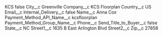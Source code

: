 <?xml version="1.0" encoding="UTF-8"?>
<CustomMetadata xmlns="http://soap.sforce.com/2006/04/metadata" xmlns:xsi="http://www.w3.org/2001/XMLSchema-instance" xmlns:xsd="http://www.w3.org/2001/XMLSchema">
    <label>KCS</label>
    <protected>false</protected>
    <values>
        <field>City__c</field>
        <value xsi:type="xsd:string">Greenville</value>
    </values>
    <values>
        <field>Company__c</field>
        <value xsi:type="xsd:string">KCS Floorplan</value>
    </values>
    <values>
        <field>Country__c</field>
        <value xsi:type="xsd:string">US</value>
    </values>
    <values>
        <field>Email__c</field>
        <value xsi:nil="true"/>
    </values>
    <values>
        <field>Internal_Delivery__c</field>
        <value xsi:type="xsd:boolean">false</value>
    </values>
    <values>
        <field>Name__c</field>
        <value xsi:type="xsd:string">Anna Cox</value>
    </values>
    <values>
        <field>Payment_Method_API_Name__c</field>
        <value xsi:type="xsd:string">kcsfloorplan</value>
    </values>
    <values>
        <field>Payment_Method_Group_Name__c</field>
        <value xsi:nil="true"/>
    </values>
    <values>
        <field>Phone__c</field>
        <value xsi:nil="true"/>
    </values>
    <values>
        <field>Send_Title_to_Buyer__c</field>
        <value xsi:type="xsd:boolean">false</value>
    </values>
    <values>
        <field>State__c</field>
        <value xsi:type="xsd:string">NC</value>
    </values>
    <values>
        <field>Street1__c</field>
        <value xsi:type="xsd:string">1635 B East Arlington Blvd</value>
    </values>
    <values>
        <field>Street2__c</field>
        <value xsi:nil="true"/>
    </values>
    <values>
        <field>Zip__c</field>
        <value xsi:type="xsd:string">27858</value>
    </values>
</CustomMetadata>
